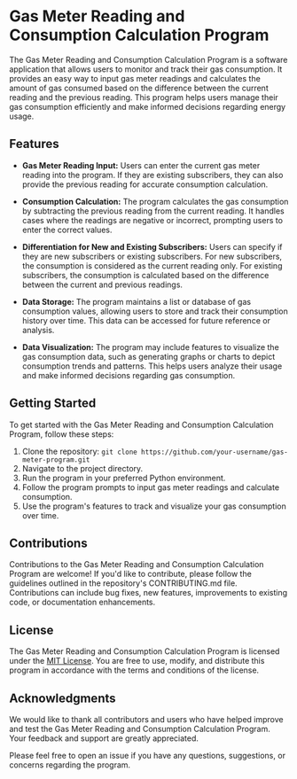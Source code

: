 # Gas Meter Reading and Consumption Calculation Program

The Gas Meter Reading and Consumption Calculation Program is a software application that allows users to monitor and track their gas consumption. It provides an easy way to input gas meter readings and calculates the amount of gas consumed based on the difference between the current reading and the previous reading. This program helps users manage their gas consumption efficiently and make informed decisions regarding energy usage.

## Features

- **Gas Meter Reading Input:** Users can enter the current gas meter reading into the program. If they are existing subscribers, they can also provide the previous reading for accurate consumption calculation.

- **Consumption Calculation:** The program calculates the gas consumption by subtracting the previous reading from the current reading. It handles cases where the readings are negative or incorrect, prompting users to enter the correct values.

- **Differentiation for New and Existing Subscribers:** Users can specify if they are new subscribers or existing subscribers. For new subscribers, the consumption is considered as the current reading only. For existing subscribers, the consumption is calculated based on the difference between the current and previous readings.

- **Data Storage:** The program maintains a list or database of gas consumption values, allowing users to store and track their consumption history over time. This data can be accessed for future reference or analysis.

- **Data Visualization:** The program may include features to visualize the gas consumption data, such as generating graphs or charts to depict consumption trends and patterns. This helps users analyze their usage and make informed decisions regarding gas consumption.

## Getting Started

To get started with the Gas Meter Reading and Consumption Calculation Program, follow these steps:

1. Clone the repository: `git clone https://github.com/your-username/gas-meter-program.git`
2. Navigate to the project directory.
3. Run the program in your preferred Python environment.
4. Follow the program prompts to input gas meter readings and calculate consumption.
5. Use the program's features to track and visualize your gas consumption over time.

## Contributions

Contributions to the Gas Meter Reading and Consumption Calculation Program are welcome! If you'd like to contribute, please follow the guidelines outlined in the repository's CONTRIBUTING.md file. Contributions can include bug fixes, new features, improvements to existing code, or documentation enhancements.

## License

The Gas Meter Reading and Consumption Calculation Program is licensed under the [MIT License](https://opensource.org/licenses/MIT). You are free to use, modify, and distribute this program in accordance with the terms and conditions of the license.

## Acknowledgments

We would like to thank all contributors and users who have helped improve and test the Gas Meter Reading and Consumption Calculation Program. Your feedback and support are greatly appreciated.

Please feel free to open an issue if you have any questions, suggestions, or concerns regarding the program.
